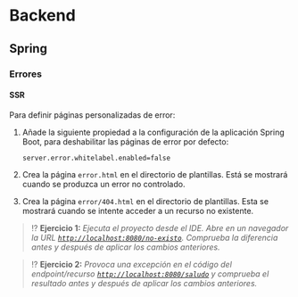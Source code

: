 # Backend

## Spring

### Errores

#### SSR

Para definir páginas personalizadas de error:

1. Añade la siguiente propiedad a la configuración de la aplicación Spring Boot, para deshabilitar las páginas de error por defecto:

   ```properties
   server.error.whitelabel.enabled=false
   ```

2. Crea la página `error.html` en el directorio de plantillas. Está se mostrará cuando se produzca un error no controlado.

3. Crea la página `error/404.html` en el directorio de plantillas. Esta se mostrará cuando se intente acceder a un recurso no existente.

> ⁉️ **Ejercicio 1:** _Ejecuta el proyecto desde el IDE. Abre en un navegador la URL [`http://localhost:8080/no-existo`](http://localhost:8080/no-existo). Comprueba la diferencia antes y después de aplicar los cambios anteriores._

> ⁉️ **Ejercicio 2:** _Provoca una excepción en el código del endpoint/recurso [`http://localhost:8080/saludo`](http://localhost:8080/saludo) y comprueba el resultado antes y después de aplicar los cambios anteriores._

